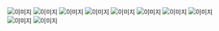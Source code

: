 <!DOCTYPE html>
<html lang="en">
<head>
    <meta charset="UTF-8">
    <meta http-equiv="X-UA-Compatible" content="IE=edge">
    <meta name="viewport" content="width=device-width, initial-scale=1.0">
    <link rel="stylesheet" href="style.css">
</head>
<body>
	<tr>
		<td style="line-height:0px; background-color:#fff;" >
            <img src="https://i.postimg.cc/LXj2qJFk/Head-Motion.gif" alt="이미지" title='이미지'></td>
	</tr>
	<tr>
		<td style="line-height:0px; background-color:#fff;" >
            <img src="https://i.postimg.cc/NG9pHZF0/Info.jpg" alt="이미지" title='이미지'></td>
	</tr>
	<tr>
		<td style="line-height:0px; background-color:#fff;" >
            <img src="https://i.postimg.cc/m27jdMQf/Skill.jpg" alt="이미지" title='이미지'></td>
	</tr>
	<tr>
		<td style="line-height:0px; background-color:#fff;" >
            <img src="https://i.postimg.cc/rsrj2R34/Projects.jpg" alt="이미지" title='이미지'></td>
	</tr>
	<tr>
		<td style="line-height:0px; background-color:#fff;" >
            <img src="https://i.postimg.cc/W1jnx3nD/Sub00-1.jpg" alt="이미지" title='이미지'></td>
	</tr>
	<tr>
		<td style="line-height:0px; background-color:#fff;" >
            <img src="https://i.postimg.cc/dQbnmnZj/Sub00-2.jpg" alt="이미지" title='이미지'></td>
	</tr>
	<tr>
		<td style="line-height:0px; background-color:#fff;" >
            <img src="https://i.postimg.cc/cLmmWS9F/Sub00-3.jpg" alt="이미지" title='이미지'></td>
	</tr>
            <tr>
		<td style="line-height:0px; background-color:#fff;" >
            <img src="https://i.postimg.cc/CKx4LQ9S/Sub00-4.jpg" alt="이미지" title='이미지'></td>
	</tr>
            <tr>
		<td style="line-height:0px; background-color:#fff;" >
            <img src="https://i.postimg.cc/q7DxtGdn/Sub00-5.jpg" alt="이미지" title='이미지'></td>
	</tr>
            <tr>
		<td style="line-height:0px; background-color:#fff;" >
            <img src="https://i.postimg.cc/yNLvmH0D/Sub01.jpg" alt="이미지" title='이미지'></td>
	</tr>

</body>
</html>
